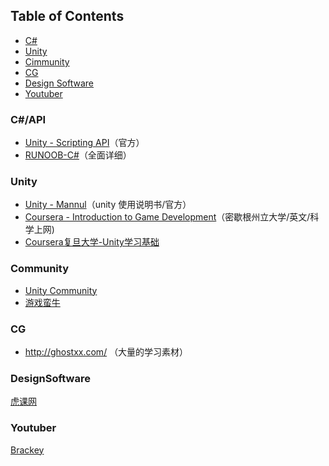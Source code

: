 ## Table of Contents
* [C#](#C#/API)
* [Unity](#Unity)
* [Cimmunity](#Community)
* [CG](#CG)
* [Design Software](#DesignSoftware)
* [Youtuber](#Youtuber)


### C#/API

- [Unity - Scripting API](https://docs.unity3d.com/2017.2/Documentation/ScriptReference/index.html)（官方）
- [RUNOOB-C#](http://www.runoob.com/csharp/csharp-tutorial.html)（全面详细）

### Unity 

- [Unity - Mannul](https://docs.unity3d.com/2017.2/Documentation/Manual/UnityManual.html)（unity 使用说明书/官方）
- [Coursera - Introduction to Game Development](https://www.coursera.org/learn/game-development/)（密歇根州立大学/英文/科学上网)
- [Coursera复旦大学-Unity学习基础](https://www.bilibili.com/video/av10755879/%20) 

### Community

- [Unity Community](https://unity3d.com/cn/community)
- [游戏蛮牛](http://www.manew.com/)

### CG

- http://ghostxx.com/ （大量的学习素材）

### DesignSoftware 

[虎课网](https://huke88.com/)

### Youtuber
[Brackey](https://www.youtube.com/channel/UCYbK_tjZ2OrIZFBvU6CCMiA)



